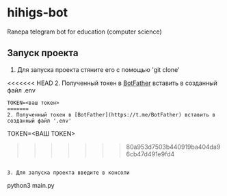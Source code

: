 # hihigs-bot
Ranepa telegram bot for education (computer science)

## Запуск проекта

1. Для запуска проекта стяните его с помощью 'git clone'

<<<<<<< HEAD
2. Полученный токен в [BotFather](https://t.me/BotFather) вставить в созданный файл .env

```
TOKEN=<ваш токен>
=======
2. Полученный токен в [BotFather](https://t.me/BotFather) вставить в созданный файл '.env'

```
TOKEN=<ВАШ TOKEN>
>>>>>>> 80a953d7503b440919ba404da96cb47d491e9fd4
```

3. Для запуска проекта введите в консоли

```
python3 main.py
```
